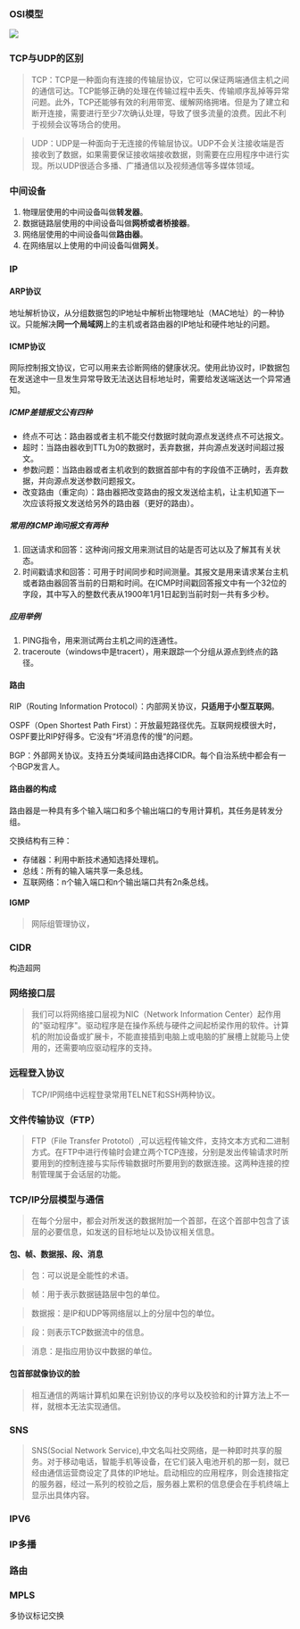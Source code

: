 ### OSI模型
![](http://images.hcyhj.cn/blogimages/osi.png)

### TCP与UDP的区别
>TCP：TCP是一种面向有连接的传输层协议，它可以保证两端通信主机之间的通信可达。TCP能够正确的处理在传输过程中丢失、传输顺序乱掉等异常问题。此外，TCP还能够有效的利用带宽、缓解网络拥堵。但是为了建立和断开连接，需要进行至少7次确认处理，导致了很多流量的浪费。因此不利于视频会议等场合的使用。

>UDP：UDP是一种面向于无连接的传输层协议。UDP不会关注接收端是否接收到了数据，如果需要保证接收端接收数据，则需要在应用程序中进行实现。所以UDP很适合多播、广播通信以及视频通信等多媒体领域。

### 中间设备

1. 物理层使用的中间设备叫做**转发器**。
2. 数据链路层使用的中间设备叫做**网桥或者桥接器**。
3. 网络层使用的中间设备叫做**路由器**。
4. 在网络层以上使用的中间设备叫做**网关**。



### IP

#### ARP协议

地址解析协议，从分组数据包的IP地址中解析出物理地址（MAC地址）的一种协议。只能解决**同一个局域网**上的主机或者路由器的IP地址和硬件地址的问题。

#### ICMP协议
网际控制报文协议，它可以用来去诊断网络的健康状况。使用此协议时，IP数据包在发送途中一旦发生异常导致无法送达目标地址时，需要给发送端送达一个异常通知。

##### ICMP差错报文公有四种

- 终点不可达：路由器或者主机不能交付数据时就向源点发送终点不可达报文。
- 超时：当路由器收到TTL为0的数据时，丢弃数据，并向源点发送时间超过报文。
- 参数问题：当路由器或者主机收到的数据首部中有的字段值不正确时，丢弃数据，并向源点发送参数问题报文。
- 改变路由（重定向）：路由器把改变路由的报文发送给主机，让主机知道下一次应该将报文发送给另外的路由器（更好的路由）。

##### 常用的ICMP询问报文有两种

1. 回送请求和回答：这种询问报文用来测试目的站是否可达以及了解其有关状态。
2. 时间戳请求和回答：可用于时间同步和时间测量。其报文是用来请求某台主机或者路由器回答当前的日期和时间。在ICMP时间戳回答报文中有一个32位的字段，其中写入的整数代表从1900年1月1日起到当前时刻一共有多少秒。

##### 应用举例

1. PING指令，用来测试两台主机之间的连通性。
2. traceroute（windows中是tracert），用来跟踪一个分组从源点到终点的路径。



#### 路由

RIP（Routing Information Protocol）：内部网关协议，**只适用于小型互联网**。

OSPF（Open Shortest Path First）：开放最短路径优先。互联网规模很大时，OSPF要比RIP好得多。它没有“坏消息传的慢“的问题。

BGP：外部网关协议。支持五分类域间路由选择CIDR。每个自治系统中都会有一个BGP发言人。



#### 路由器的构成

路由器是一种具有多个输入端口和多个输出端口的专用计算机，其任务是转发分组。

交换结构有三种：

- 存储器：利用中断技术通知选择处理机。
- 总线：所有的输入端共享一条总线。
- 互联网络：n个输入端口和n个输出端口共有2n条总线。



#### IGMP

> 网际组管理协议，

### CIDR

构造超网

### 网络接口层
>我们可以将网络接口层视为NIC（Network Information Center）起作用的"驱动程序"。驱动程序是在操作系统与硬件之间起桥梁作用的软件。计算机的附加设备或扩展卡，不能直接插到电脑上或电脑的扩展槽上就能马上使用的，还需要响应驱动程序的支持。

### 远程登入协议
>TCP/IP网络中远程登录常用TELNET和SSH两种协议。

### 文件传输协议（FTP）
>FTP（File Transfer Prototol）,可以远程传输文件，支持文本方式和二进制方式。在FTP中进行传输时会建立两个TCP连接，分别是发出传输请求时所要用到的控制连接与实际传输数据时所要用到的数据连接。这两种连接的控制管理属于会话层的功能。




### TCP/IP分层模型与通信
>在每个分层中，都会对所发送的数据附加一个首部，在这个首部中包含了该层的必要信息，如发送的目标地址以及协议相关信息。
#### 包、帧、数据报、段、消息
>包：可以说是全能性的术语。

>帧：用于表示数据链路层中包的单位。

>数据报：是IP和UDP等网络层以上的分层中包的单位。

>段：则表示TCP数据流中的信息。

>消息：是指应用协议中数据的单位。

#### 包首部就像协议的脸
>相互通信的两端计算机如果在识别协议的序号以及校验和的计算方法上不一样，就根本无法实现通信。


### SNS
>SNS(Social Network Service),中文名叫社交网络，是一种即时共享的服务。对于移动电话，智能手机等设备，在它们装入电池开机的那一刻，就已经由通信运营商设定了具体的IP地址。启动相应的应用程序，则会连接指定的服务器，经过一系列的校验之后，服务器上累积的信息便会在手机终端上显示出具体内容。

### IPV6

### IP多播

### 路由

### MPLS

多协议标记交换